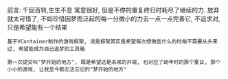 前言: 
    千回百转,生生不息
    寓意很好, 但是不停的重复终归时耗尽了继续的力.
    放弃就太可惜了, 不如珍惜因梦而泛起的每一分微小的力去一点一点完善它, 不追求对, 只是希望能有一个结果

    基于VContainer制作的游戏框架, 说是框架其实是希望每次想做些什么的时候不需要从头来过, 希望能成为自己追梦的工具箱

    第一次提交叫"梦开始的地方", 既是希望这是未来的开端, 也对应了幼年时的那个夏日, 那个小小的游戏, 让我至今都无法忘记的"梦开始的地方"
